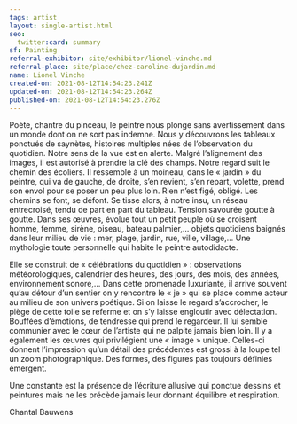 ```yaml
---
tags: artist
layout: single-artist.html
seo:
  twitter:card: summary
sf: Painting
referral-exhibitor: site/exhibitor/lionel-vinche.md
referral-place: site/place/chez-caroline-dujardin.md
name: Lionel Vinche
created-on: 2021-08-12T14:54:23.241Z
updated-on: 2021-08-12T14:54:23.264Z
published-on: 2021-08-12T14:54:23.276Z
---
```

<!--StartFragment-->

Poète, chantre du pinceau, le peintre nous plonge sans avertissement dans un monde dont on ne sort pas indemne. Nous y découvrons les tableaux ponctués de saynètes, histoires multiples nées de l’observation du quotidien. Notre sens de la vue est en alerte. Malgré l’alignement des images, il est autorisé à prendre la clé des champs. Notre regard suit le chemin des écoliers. Il ressemble à un moineau, dans le « jardin » du peintre, qui va de gauche, de droite, s’en revient, s’en repart, volette, prend son envol pour se poser un peu plus loin. Rien n’est figé, obligé. Les chemins se font, se défont. Se tisse alors, à notre insu, un réseau entrecroisé, tendu de part en part du tableau. Tension savourée goutte à goutte. Dans ses œuvres, évolue tout un petit peuple où se croisent homme, femme, sirène, oiseau, bateau palmier,... objets quotidiens baignés dans leur milieu de vie : mer, plage, jardin, rue, ville, village,... Une mythologie toute personnelle qui habite le peintre autodidacte.

Elle se construit de « célébrations du quotidien » : observations météorologiques, calendrier des heures, des jours, des mois, des années, environnement sonore,... Dans cette promenade luxuriante, il arrive souvent qu’au détour d’un sentier on y rencontre le « je » qui se place comme acteur au milieu de son univers poétique. Si on laisse le regard s’accrocher, le piège de cette toile se referme et on s’y laisse engloutir avec délectation. Bouffées d’émotions, de tendresse qui prend le regardeur. Il lui semble communier avec le cœur de l’artiste qui ne palpite jamais bien loin. Il y a également les œuvres qui privilégient une « image » unique. Celles-ci donnent l’impression qu’un détail des précédentes est grossi à la loupe tel un zoom photographique. Des formes, des figures pas toujours définies émergent. 

Une constante est la présence de l’écriture allusive qui ponctue dessins et peintures mais ne les précède jamais leur donnant équilibre et respiration.



Chantal Bauwens



<!--EndFragment-->
